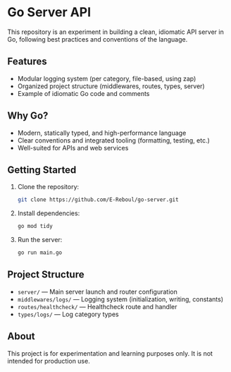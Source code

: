 
# Go Server API

This repository is an experiment in building a clean, idiomatic API server in Go, following best practices and conventions of the language.

## Features

- Modular logging system (per category, file-based, using zap)
- Organized project structure (middlewares, routes, types, server)
- Example of idiomatic Go code and comments

## Why Go?

- Modern, statically typed, and high-performance language
- Clear conventions and integrated tooling (formatting, testing, etc.)
- Well-suited for APIs and web services

## Getting Started

1. Clone the repository:
	```sh
	git clone https://github.com/E-Reboul/go-server.git
	```
2. Install dependencies:
	```sh
	go mod tidy
	```
3. Run the server:
	```sh
	go run main.go
	```

## Project Structure

- `server/` — Main server launch and router configuration
- `middlewares/logs/` — Logging system (initialization, writing, constants)
- `routes/healthcheck/` — Healthcheck route and handler
- `types/logs/` — Log category types

## About

This project is for experimentation and learning purposes only. It is not intended for production use.
